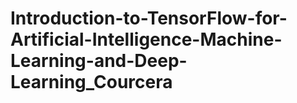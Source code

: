 # Introduction-to-TensorFlow-for-Artificial-Intelligence-Machine-Learning-and-Deep-Learning_Courcera